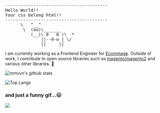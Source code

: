 <pre>
----------------------------------------
<span>Hello World!!</span>
<span>Your css belong html!!</span>
----------------------------------------
      \   ^__^
       \  (oo)\_______
          (__)\ 0   0 )\  *
              ||--0-w | \/
              ||     ||
</pre>

I am currently working as a Frontend Engineer for [Ecommage](https://github.com/ecommage). Outside of work, I contribute to open source libraries such as [magento/magento2](https://github.com/magento/magento2) and various other libraries. 👋

![mrtuvn's github stats](https://github-readme-stats.vercel.app/api?username=mrtuvn&show_icons=true&hide_title=true)

![Top Langs](https://github-readme-stats.vercel.app/api/top-langs/?username=mrtuvn&layout=compact&hide_title=true)

### and just a funny gif...😛
![](https://media.giphy.com/media/13GIgrGdslD9oQ/giphy.gif)
